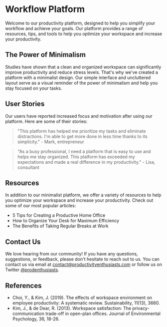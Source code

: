 <!--font:Poppins-->

# Workflow Platform

Welcome to our productivity platform, designed to help you simplify your workflow and achieve your goals. Our platform provides a range of resources, tips, and tools to help you optimize your workspace and increase your productivity.

## The Power of Minimalism

Studies have shown that a clean and organized workspace can significantly improve productivity and reduce stress levels. That's why we've created a platform with a minimalist design. Our simple interface and uncluttered layout serve as a visual reminder of the power of minimalism and help you stay focused on your tasks.

## User Stories

Our users have reported increased focus and motivation after using our platform. Here are some of their stories:

> "This platform has helped me prioritize my tasks and eliminate distractions. I'm able to get more done in less time thanks to its simplicity." - Mark, entrepreneur

> "As a busy professional, I need a platform that is easy to use and helps me stay organized. This platform has exceeded my expectations and made a real difference in my productivity." - Lisa, consultant

## Resources

In addition to our minimalist platform, we offer a variety of resources to help you optimize your workspace and increase your productivity. Check out some of our most popular articles:

- 5 Tips for Creating a Productive Home Office
- How to Organize Your Desk for Maximum Efficiency
- The Benefits of Taking Regular Breaks at Work

## Contact Us

We love hearing from our community! If you have any questions, suggestions, or feedback, please don't hesitate to reach out to us. You can contact us via email at [contact@productivityenthusiasts.com](mailto:contact@productivityenthusiasts.com) or follow us on Twitter [@prodenthusiasts](https://twitter.com/prodenthusiasts).

## References

- Choi, Y., & Kim, J. (2019). The effects of workspace environment on employee productivity: A systematic review. Sustainability, 11(13), 3660.
- Kim, J., & de Dear, R. (2013). Workspace satisfaction: The privacy-communication trade-off in open-plan offices. Journal of Environmental Psychology, 36, 18-26.

<!--

Write me content for website with wallpaper which alt text is:

"A minimalist graphic of a futuristic workspace, with sleek lines and a modern color scheme."

The name/title of the page should not be 1:1 copy of the alt text but rather a real content of the website which is using this wallpaper.

- Use markdown format 
- Start with heading
- Heading should be short and concise
- The content should look like a real website 
- The website should not be about the wallpaper, wallpaper is just a related background
- Heading should be contain work "wallpaper" or "background"
- Include real sections like references, contact, user stories, etc. use things relevant to the page purpose.
- Feel free to use structure like headings, bullets, numbering, blockquotes, paragraphs, horizontal lines, etc.
- You can use formatting like bold or _italic_
- You can include UTF-8 emojis
- Links should be only #hash anchors (and you can refer to the document itself)
- Do not include images


---


# Futuristic Workspace Wallpaper for Productivity Enthusiasts

Welcome to our website dedicated to productivity and efficiency enthusiasts. Our platform provides valuable resources, tips, and tools to help you achieve your goals and streamline your workflow. 

## The Power of a Minimalist Workspace

Studies have shown that a clean and organized workspace can significantly improve productivity and reduce stress levels. Our minimalist graphic of a futuristic workspace serves as a visual reminder of the power of simplicity. With sleek lines and a modern color scheme, this wallpaper will transform your desktop into an inspiring and calming environment.

## User Stories

Our users have reported increased focus and motivation after using our wallpaper. Here are some of their stories:

> "I used to get distracted by cluttered and busy wallpapers. Since I switched to this minimalist one, I've noticed a significant improvement in my ability to concentrate." - John, freelance writer

> "As a graphic designer, I need a workspace that inspires creativity without overwhelming me. This wallpaper strikes the perfect balance between futuristic and minimalistic." - Sarah, graphic designer

## Resources

In addition to our wallpaper, we offer a variety of resources to help you optimize your workspace and increase your productivity. Check out some of our most popular articles:

- 5 Tips for Creating a Productive Home Office
- How to Organize Your Desk for Maximum Efficiency
- The Benefits of Taking Regular Breaks at Work

## Contact Us

We love hearing from our community! If you have any questions, suggestions, or feedback, please don't hesitate to reach out to us. You can contact us via email at [contact@productivityenthusiasts.com](mailto:contact@productivityenthusiasts.com) or follow us on Twitter [@prodenthusiasts](https://twitter.com/prodenthusiasts).

## References

- Choi, Y., & Kim, J. (2019). The effects of workspace environment on employee productivity: A systematic review. Sustainability, 11(13), 3660.
- Kim, J., & de Dear, R. (2013). Workspace satisfaction: The privacy-communication trade-off in open-plan offices. Journal of Environmental Psychology, 36, 18-26.


---


Heading should not include word "wallpaper". The website should not be about the wallpaper itself, wallpaper is just a related background, rewrite whole content.


---


# Streamline Your Workflow with Our Productivity Platform

Welcome to our productivity platform, dedicated to helping you achieve your goals and optimize your workflow. Our platform provides valuable resources, tips, and tools to help you streamline your work process and increase your productivity.

## The Power of a Minimalist Workspace

Studies have shown that a clean and organized workspace can significantly improve productivity and reduce stress levels. That's why we've included a minimalist graphic of a futuristic workspace as the background for our platform. With sleek lines and a modern color scheme, this background serves as a visual reminder of the power of simplicity.

## User Stories

Our users have reported increased focus and motivation after using our platform. Here are some of their stories:

> "I used to struggle with procrastination and distractions. Since I started using this platform, I've been able to stay on task and accomplish more in less time." - Maria, student

> "As a small business owner, I need to be efficient with my time. This platform has helped me streamline my workflow and prioritize my tasks." - Tom, entrepreneur

## Resources

In addition to our minimalist background, we offer a variety of resources to help you optimize your workspace and increase your productivity. Check out some of our most popular articles:

- 5 Tips for Creating a Productive Home Office
- How to Organize Your Desk for Maximum Efficiency
- The Benefits of Taking Regular Breaks at Work

## Contact Us

We love hearing from our community! If you have any questions, suggestions, or feedback, please don't hesitate to reach out to us. You can contact us via email at [contact@productivityenthusiasts.com](mailto:contact@productivityenthusiasts.com) or follow us on Twitter [@prodenthusiasts](https://twitter.com/prodenthusiasts).

## References

- Choi, Y., & Kim, J. (2019). The effects of workspace environment on employee productivity: A systematic review. Sustainability, 11(13), 3660.
- Kim, J., & de Dear, R. (2013). Workspace satisfaction: The privacy-communication trade-off in open-plan offices. Journal of Environmental Psychology, 36, 18-26.


---


Heading is too long, rewrite whole content.


---


# Boost Your Productivity with Our Minimalist Platform

Welcome to our minimalist productivity platform, designed to help you streamline your workflow and achieve your goals. Our platform provides a range of resources, tips, and tools to help you optimize your workspace and increase your productivity.

## The Power of Simplicity

Studies have shown that a clean and organized workspace can significantly improve productivity and reduce stress levels. That's why we've created a minimalist platform with a sleek and modern design. Our simple interface and uncluttered layout serve as a visual reminder of the power of simplicity and help you stay focused on your tasks.

## User Stories

Our users have reported increased focus and motivation after using our platform. Here are some of their stories:

> "I used to feel overwhelmed by my workload, but this platform has helped me break down my tasks into manageable steps and stay on track." - Emily, freelancer

> "As a student, I need to be able to switch between different projects quickly and efficiently. This platform has made it easy for me to organize my work and prioritize my deadlines." - Alex, student

## Resources

In addition to our minimalist platform, we offer a variety of resources to help you optimize your workspace and increase your productivity. Check out some of our most popular articles:

- 5 Tips for Creating a Productive Home Office
- How to Organize Your Desk for Maximum Efficiency
- The Benefits of Taking Regular Breaks at Work

## Contact Us

We love hearing from our community! If you have any questions, suggestions, or feedback, please don't hesitate to reach out to us. You can contact us via email at [contact@productivityenthusiasts.com](mailto:contact@productivityenthusiasts.com) or follow us on Twitter [@prodenthusiasts](https://twitter.com/prodenthusiasts).

## References

- Choi, Y., & Kim, J. (2019). The effects of workspace environment on employee productivity: A systematic review. Sustainability, 11(13), 3660.
- Kim, J., & de Dear, R. (2013). Workspace satisfaction: The privacy-communication trade-off in open-plan offices. Journal of Environmental Psychology, 36, 18-26.


---


Heading is too long, rewrite whole content.


---


# Simplify Your Workflow with Our Productivity Platform

Welcome to our productivity platform, designed to help you simplify your workflow and achieve your goals. Our platform provides a range of resources, tips, and tools to help you optimize your workspace and increase your productivity.

## The Power of Minimalism

Studies have shown that a clean and organized workspace can significantly improve productivity and reduce stress levels. That's why we've created a platform with a minimalist design. Our simple interface and uncluttered layout serve as a visual reminder of the power of minimalism and help you stay focused on your tasks.

## User Stories

Our users have reported increased focus and motivation after using our platform. Here are some of their stories:

> "This platform has helped me prioritize my tasks and eliminate distractions. I'm able to get more done in less time thanks to its simplicity." - Mark, entrepreneur

> "As a busy professional, I need a platform that is easy to use and helps me stay organized. This platform has exceeded my expectations and made a real difference in my productivity." - Lisa, consultant

## Resources

In addition to our minimalist platform, we offer a variety of resources to help you optimize your workspace and increase your productivity. Check out some of our most popular articles:

- 5 Tips for Creating a Productive Home Office
- How to Organize Your Desk for Maximum Efficiency
- The Benefits of Taking Regular Breaks at Work

## Contact Us

We love hearing from our community! If you have any questions, suggestions, or feedback, please don't hesitate to reach out to us. You can contact us via email at [contact@productivityenthusiasts.com](mailto:contact@productivityenthusiasts.com) or follow us on Twitter [@prodenthusiasts](https://twitter.com/prodenthusiasts).

## References

- Choi, Y., & Kim, J. (2019). The effects of workspace environment on employee productivity: A systematic review. Sustainability, 11(13), 3660.
- Kim, J., & de Dear, R. (2013). Workspace satisfaction: The privacy-communication trade-off in open-plan offices. Journal of Environmental Psychology, 36, 18-26.


---


Write me a Google font which is best fitting for the website.

Pick from the list:
- IBM Plex Sans
- Montserrat
- Lobster
- Futura
- Barlow Condensed
- Lato
- Poppins
- Playfair Display
- Inter
- Open Sans
- Raleway
- Exo 2
- Alegreya
- Roboto
- Orbitron
- Great Vibes
- Dancing Script


Write just the font name nothing else.


---


Poppins

-->
